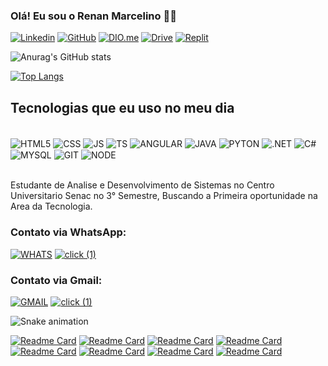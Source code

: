 ### Olá! Eu sou o Renan Marcelino 👋🏼

[![Linkedin](https://img.shields.io/badge/LinkedIn-0077B5?style=for-the-badge&logo=linkedin&logoColor=white)](https://www.linkedin.com/in/renan-m-b2218113a)
[![GitHub](https://img.shields.io/badge/GitHub-100000?style=for-the-badge&logo=github&logoColor=white)](https://github.com/Renan-Marcelino)
[![DIO.me](https://github.com/Renan-Marcelino/Renan-Marcelino/assets/79055100/8758238b-0414-46da-882c-4fd304e716b5)](https://www.dio.me/users/renanmarcelinodass)
[![Drive](https://github.com/Renan-Marcelino/Renan-Marcelino/assets/79055100/353722b8-d538-4aa5-a112-b334d2516d18)](https://drive.google.com/drive/folders/1gwQJKTlcs81lhe4huzKYOO_F-pyUWQYF?usp=drive_link)
[![Replit](https://img.shields.io/badge/replit-667881?style=for-the-badge&logo=replit&logoColor=white)](https://replit.com/~)

![Anurag's GitHub stats](https://github-readme-stats.vercel.app/api?username=Renan-Marcelino&show_icons=true&theme=synthwave)


[![Top Langs](https://github-readme-stats.vercel.app/api/top-langs/?username=Renan-Marcelino&layout=compact)](https://github.com/Renan-Marcelino/github-readme-stats)

## Tecnologias que eu uso no meu dia 

<div style="display: inline_block"><br/>
    <img align="center" alt="HTML5" src="https://img.shields.io/badge/HTML5-E34F26?style=for-the-badge&logo=html5&logoColor=white" />
    <img align="center" alt="CSS" src="https://img.shields.io/badge/CSS3-1572B6?style=for-the-badge&logo=css3&logoColor=white" />
    <img align="center" alt="JS" src="https://img.shields.io/badge/JavaScript-F7DF1E?style=for-the-badge&logo=javascript&logoColor=black" />
    <img align="center" alt="TS" src="https://img.shields.io/badge/TypeScript-007ACC?style=for-the-badge&logo=typescript&logoColor=white" />
    <img align="center" alt="ANGULAR" src="https://img.shields.io/badge/Angular-DD0031?style=for-the-badge&logo=angular&logoColor=white " />
    <img align="center" alt="JAVA" src="https://img.shields.io/badge/Java-ED8B00?style=for-the-badge&logo=openjdk&logoColor=white" />
    <img align="center" alt="PYTON" src="https://img.shields.io/badge/Python-14354C?style=for-the-badge&logo=python&logoColor=white" />
    <img align="center" alt=".NET" src="https://img.shields.io/badge/.NET-5C2D91?style=for-the-badge&logo=.net&logoColor=white" />
    <img align="center" alt="C#" src="https://img.shields.io/badge/C%23-239120?style=for-the-badge&logo=c-sharp&logoColor=white" />
    <img align="center" alt="MYSQL" src="https://img.shields.io/badge/MySQL-00000F?style=for-the-badge&logo=mysql&logoColor=white" />
    <img align="center" alt="GIT" src="https://img.shields.io/badge/GIT-E44C30?style=for-the-badge&logo=git&logoColor=white" />
    <img align="center" alt="NODE" src="https://img.shields.io/badge/Node.js-43853D?style=for-the-badge&logo=node.js&logoColor=white" />


</div><br/>

Estudante de Analise e Desenvolvimento de Sistemas no Centro Universitario Senac no 3° Semestre, Buscando a Primeira oportunidade na Area da Tecnologia.

### Contato via WhatsApp:

[![WHATS](https://img.shields.io/badge/WhatsApp-25D366?style=for-the-badge&logo=whatsapp&logoColor=white)](https://wa.me/+5511956497866) [![click (1)](https://github.com/Renan-Marcelino/Renan-Marcelino/assets/79055100/111db4c6-b604-49d9-907f-34fc27184b1e)](https://wa.me/+5511956497866)
### Contato via Gmail:

[![GMAIL](https://img.shields.io/badge/Gmail-D14836?style=for-the-badge&logo=gmail&logoColor=white)](https://mail.google.com/mail/u/0/?tab=rm&ogbl#inbox?compose=GTvVlcRzDsPhGdxnxlngVPFWrXzmncnmcbfFggxMjsDftBlHzzngbllwsBnKTGxdQqTLPsWRKtGCV) [![click (1)](https://github.com/Renan-Marcelino/Renan-Marcelino/assets/79055100/111db4c6-b604-49d9-907f-34fc27184b1e)](https://mail.google.com/mail/u/0/?tab=rm&ogbl#inbox?compose=GTvVlcRzDsPhGdxnxlngVPFWrXzmncnmcbfFggxMjsDftBlHzzngbllwsBnKTGxdQqTLPsWRKtGCV)

 ![Snake animation](https://github.com/Sally-maker/Sally-maker/blob/output/github-contribution-grid-snake.svg)





















[![Readme Card](https://github-readme-stats.vercel.app/api/pin/?username=Renan-Marcelino&repo=Desafios--CSharp-.Net--DIO.me)](https://github.com/Renan-Marcelino/Desafios--CSharp-.Net--DIO.me)
[![Readme Card](https://github-readme-stats.vercel.app/api/pin/?username=Renan-Marcelino&repo=trilha-net-poo-desafio)](https://github.com/Renan-Marcelino/trilha-net-poo-desafio)
[![Readme Card](https://github-readme-stats.vercel.app/api/pin/?username=Renan-Marcelino&repo=trilha-net-fundamentos-desafio)](https://github.com/Renan-Marcelino/trilha-net-fundamentos-desafio)
[![Readme Card](https://github-readme-stats.vercel.app/api/pin/?username=Renan-Marcelino&repo=trilha-net-testes-unitarios-desafio)](https://github.com/Renan-Marcelino/trilha-net-testes-unitarios-desafio)
[![Readme Card](https://github-readme-stats.vercel.app/api/pin/?username=Renan-Marcelino&repo=Pokedex)](https://github.com/Renan-Marcelino/Pokedex)
[![Readme Card](https://github-readme-stats.vercel.app/api/pin/?username=Renan-Marcelino&repo=Desafios--Algular-TypeScript--JS--DIO.me)](https://github.com/Renan-Marcelino/Desafios--Algular-TypeScript--JS--DIO.me)
[![Readme Card](https://github-readme-stats.vercel.app/api/pin/?username=Renan-Marcelino&repo=Angular.Blog-DIO.me)](https://github.com/Renan-Marcelino/Angular.Blog-DIO.me)
[![Readme Card](https://github-readme-stats.vercel.app/api/pin/?username=Renan-Marcelino&repo=Desafios--CSharp-.Net--DIO.me)](https://github.com/Renan-Marcelino/Desafios--CSharp-.Net--DIO.me)
